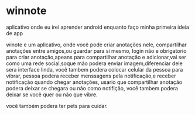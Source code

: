 # winnote
aplicativo onde eu irei aprender android enquanto faço minha primeira ideia de app

winote e um aplicativo, onde você pode criar anotações nele, compartilhar anotações entre amigos,ou guardar para si mesmo, login não e obrigatorio para criar anotação,apeans para compartilhar anotação e adicionar,vai ser como uma rede social,soque mão podera enviar imagem,diferenciar dele sera interface linda, você tambem podera colocar celular da pessoa para vibrar, pessoa podera receber menssagens pela notificação,e receber notificação quando chegar anotações, usario que compartilhar anotação podera deixar se chegara ou não como notifição, você tambem podera deixar se você quer ou não que vibre. 

você também podera ter pets para cuidar.
